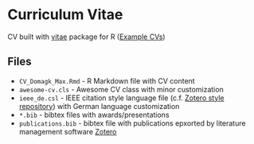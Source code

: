 # Curriculum Vitae

CV built with [vitae](https://cran.r-project.org/web/packages/vitae/index.html) package for R ([Example CVs](https://pkg.mitchelloharawild.com/vitae/#examples-of-using-vitae))

## Files

- `CV_Domagk_Max.Rmd` - R Markdown file with CV content
- `awesome-cv.cls` - Awesome CV class with minor customization
- `ieee_de.csl` - IEEE citation style language file (c.f. [Zotero style repository](https://www.zotero.org/styles)) with German language customization
- `*.bib` - bibtex files with awards/presentations
- `publications.bib` - bibtex file with publications epxorted by literature management software [Zotero](https://www.zotero.org/)
